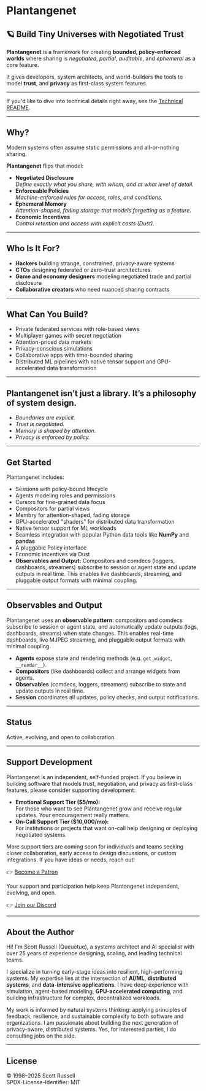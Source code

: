 # Plantangenet

## 🪐 Build Tiny Universes with Negotiated Trust

**Plantangenet** is a framework for creating **bounded, policy-enforced worlds** where sharing is *negotiated*, *partial*, *auditable*, and *ephemeral* as a core feature.

It gives developers, system architects, and world-builders the tools to model **trust**, and **privacy** as first-class system features.

---

If you'd like to dive into technical details right away, see the [Technical README](README-TECHNICAL.md).

---

## Why?

Modern systems often assume static permissions and all-or-nothing sharing.

**Plantangenet** flips that model:

- **Negotiated Disclosure**  
  *Define exactly what you share, with whom, and at what level of detail.*
- **Enforceable Policies**  
  *Machine-enforced rules for access, roles, and conditions.*
- **Ephemeral Memory**  
  *Attention-shaped, fading storage that models forgetting as a feature.*
- **Economic Incentives**  
  *Control retention and access with explicit costs (Dust).*

---

## Who Is It For?

- **Hackers** building strange, constrained, privacy-aware systems
- **CTOs** designing federated or zero-trust architectures
- **Game and economy designers** modeling negotiated trade and partial disclosure
- **Collaborative creators** who need nuanced sharing contracts

---

## What Can You Build?

- Private federated services with role-based views
- Multiplayer games with secret negotiation
- Attention-priced data markets
- Privacy-conscious simulations
- Collaborative apps with time-bounded sharing
- Distributed ML pipelines with native tensor support and GPU-accelerated data transformation

---

## Plantangenet isn’t just a library. It’s a philosophy of system design.

- *Boundaries are explicit.*
- *Trust is negotiated.*
- *Memory is shaped by attention.*
- *Privacy is enforced by policy.*

---

## Get Started

Plantangenet includes:

- Sessions with policy-bound lifecycle
- Agents modeling roles and permissions
- Cursors for fine-grained data focus
- Compositors for partial views
- Membry for attention-shaped, fading storage
- GPU-accelerated "shaders" for distributed data transformation
- Native tensor support for ML workloads
- Seamless integration with popular Python data tools like **NumPy** and **pandas**
- A pluggable Policy interface
- Economic incentives via Dust
- **Observables and Output:** Compositors and comdecs (loggers, dashboards, streamers) subscribe to session or agent state and update outputs in real time. This enables live dashboards, streaming, and pluggable output formats with minimal coupling.

---

## Observables and Output

Plantangenet uses an **observable pattern**: compositors and comdecs subscribe to session or agent state, and automatically update outputs (logs, dashboards, streams) when state changes. This enables real-time dashboards, live MJPEG streaming, and pluggable output formats with minimal coupling.

- **Agents** expose state and rendering methods (e.g. `get_widget`, `__render__`).
- **Compositors** (like dashboards) collect and arrange widgets from agents.
- **Observables** (comdecs, loggers, streamers) subscribe to state and update outputs in real time.
- **Session** coordinates all updates, policy checks, and output notifications.

---

## Status

Active, evolving, and open to collaboration.

---

## Support Development

Plantangenet is an independent, self-funded project. If you believe in building software that models trust, negotiation, and privacy as first-class features, please consider supporting development:

- **Emotional Support Tier ($5/mo):**  
  For those who want to see Plantangenet grow and receive regular updates. Your encouragement really matters.
- **On-Call Support Tier ($10,000/mo):**  
  For institutions or projects that want on-call help designing or deploying negotiated systems.

More support tiers are coming soon for individuals and teams seeking closer collaboration, early access to design discussions, or custom integrations. If you have ideas or needs, reach out!

👉 [Become a Patron](https://www.patreon.com/c/plantangenet)

Your support and participation help keep Plantangenet independent, evolving, and open.

👉 [Join our Discord](https://discord.gg/jKE4uN2RJc)

---

## About the Author

Hi! I'm Scott Russell (Queuetue), a systems architect and AI specialist with over 25 years of experience designing, scaling, and leading technical teams.

I specialize in turning early-stage ideas into resilient, high-performing systems. My expertise lies at the intersection of **AI/ML**, **distributed systems**, and **data-intensive applications**. I have deep experience with simulation, agent-based modeling, **GPU-accelerated computing**, and building infrastructure for complex, decentralized workloads.

My work is informed by natural systems thinking: applying principles of feedback, resilience, and sustainable complexity to both software and organizations. I am passionate about building the next generation of privacy-aware, distributed systems. Yes, for interested parties, I do consulting jobs on the side.

---

## License

© 1998–2025 Scott Russell  
SPDX-License-Identifier: MIT
